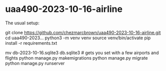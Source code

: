 # uaa490-2023-10-16-airline

The usual setup:

git clone https://github.com/chezmarcbrown/uaa490-2023-10-16-airline.git
cd uaa490-2023...
python3 -m venv venv
source venv/bin/activate
pip install -r requirements.txt

mv db-2023-10-16.sqlite3 db.sqlite3 # gets you set with a few airports and flights
python manage.py makemigrations
python manage.py migrate
python manage.py runserver

